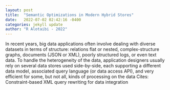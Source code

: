 ```yaml
---
layout: post
title:  "Semantic Optimizations in Modern Hybrid Stores"
date:   2022-07-02 02:42:16 -0400
categories: jekyll update
author: "R Alotaibi - 2022"
---
```

In recent years, big data applications often involve dealing with diverse datasets in terms of structure: relations flat or nested, complex-structure graphs, documents (JSON or XML), poorly structured logs, or even text data. To handle the heterogeneity of the data, application designers usually rely on several data stores used side-by-side, each supporting a different data model, associated query language (or data access API), and very efficient for some, but not all, kinds of processing on the data  Cites: Constraint-based XML query rewriting for data integration